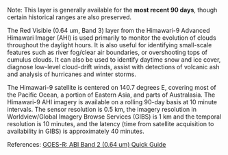 Note: This layer is generally available for the **most recent 90 days**, though certain historical ranges are also preserved.

The Red Visible (0.64 um, Band 3) layer from the Himawari-9 Advanced Himawari Imager (AHI) is used primarily to monitor the evolution of clouds throughout the daylight hours. It is also useful for identifying small-scale features such as river fog/clear air boundaries, or overshooting tops of cumulus clouds. It can also be used to identify daytime snow and ice cover, diagnose low-level cloud-drift winds, assist with detections of volcanic ash and analysis of hurricanes and winter storms.

The Himawari-9 satellite is centered on 140.7 degrees E, covering most of the Pacific Ocean, a portion of Eastern Asia, and parts of Australasia. The Himawari-9 AHI imagery is available on a rolling 90-day basis at 10 minute intervals. The sensor resolution is 0.5 km, the imagery resolution in Worldview/Global Imagery Browse Services (GIBS) is 1 km and the temporal resolution is 10 minutes, and the latency (time from satellite acquisition to availability in GIBS) is approximately 40 minutes.

References: [GOES-R: ABI Band 2 (0.64 um) Quick Guide](https://www.star.nesdis.noaa.gov/GOES/documents/ABIQuickGuide_Band02.pdf)
